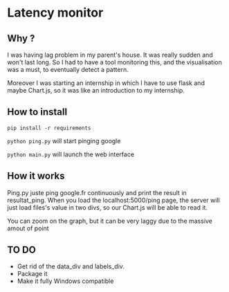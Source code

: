 # Latency monitor

## Why ?

I was having lag problem in my parent's house. It was really sudden and won't last long. So I had to have a tool monitoring this, and the visualisation was a must, to eventually detect a pattern.

Moreover I was starting an internship in which I have to use flask and maybe Chart.js, so it was like an introduction to my internship.

## How to install

`pip install -r requirements`

`python ping.py` will start pinging google

`python main.py` will launch the web interface

## How it works

Ping.py juste ping google.fr continuously and print the result in resultat_ping.
When you load the localhost:5000/ping page, the server will just load files's value in two divs, so our Chart.js will be able to read it.

You can zoom on the graph, but it can be very laggy due to the massive amout of point

## TO DO

- Get rid of the data_div and labels_div.
- Package it
- Make it fully Windows compatible

